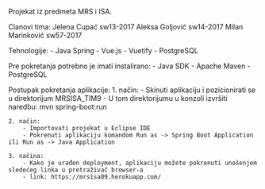 Projekat iz predmeta MRS i ISA.

Clanovi tima:
  Jelena Cupać sw13-2017
  Aleksa Goljović sw14-2017
  Milan Marinković sw57-2017

Tehnologije:
	- Java Spring
	- Vue.js
	- Vuetify
	- PostgreSQL
	
Pre pokretanja potrebno je imati instalirano:
	- Java SDK
	- Apache Maven
	- PostgreSQL
		
Postupak pokretanja aplikacije:
	1. način:
		- Skinuti aplikaciju i pozicionirati se u direktorijum MRSISA_TIM9
		- U tom direktorijumu u konzoli izvršiti naredbu: mvn spring-boot:run
	
	2. način:
		- Importovati projekat u Eclipse IDE
		- Pokrenuti aplikaciju komandom Run as -> Spring Boot Application ili Run as -> Java Application
		
	3. načina:
		- Kako je urađen deployment, aplikaciju možete pokrenuti unošenjem sledećeg linka u pretraživač browser-a
		- link: https://mrsisa09.herokuapp.com/
			
